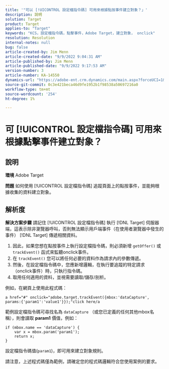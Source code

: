 ```yaml
---
title: '"可以 [!UICONTROL 設定檔指令碼] 可用來根據點按事件建立對象？」'
description: 說明
solution: Target
product: Target
applies-to: "Target"
keywords: "KCS，設定檔指令碼，點擊事件，Adobe Target，建立對象， onclick"
resolution: Resolution
internal-notes: null
bug: false
article-created-by: Jim Menn
article-created-date: "9/9/2022 9:04:31 AM"
article-published-by: Jim Menn
article-published-date: "9/9/2022 9:17:53 AM"
version-number: 3
article-number: KA-14550
dynamics-url: "https://adobe-ent.crm.dynamics.com/main.aspx?forceUCI=1&pagetype=entityrecord&etn=knowledgearticle&id=c324ea64-1e30-ed11-9db1-0022480866ad"
source-git-commit: 0c3e421beca46d9fe1952b1f98538a50697216a0
workflow-type: tm+mt
source-wordcount: '254'
ht-degree: 1%

---
```


# 可 [!UICONTROL 設定檔指令碼] 可用來根據點擊事件建立對象？

## 說明


<b>環境</b>
Adobe Target

<b>問題</b>
如何使用 [!UICONTROL 設定檔指令碼] 追蹤頁面上的點按事件，並能夠根據收集的資料建立對象。


## 解析度


<b>解決方案步驟</b>
請記住 [!UICONTROL 設定檔指令碼] 執行 [!DNL Target] 伺服器端，這表示除非瀏覽器呼叫，否則無法顯示用戶端事件（在使用者瀏覽器中發生的事件） [!DNL Target] 傳遞相關資料。

1. 因此，如果您想在點按事件上執行設定檔指令碼，則必須新增 `getOffer()` 或 `trackEvent()` 函式來監聽onclick事件。
2. 在 `trackEvent()` 您可以將任何必要的資料作為請求內的參數傳遞。
3. 然後，在設定檔指令碼中，您應新增邏輯，在執行要追蹤的特定請求（onclick事件）時，只執行指令碼。
4. 取用任何適用的資料，並視需要讀取/儲存/剖析。


例如，在網頁上使用此程式碼：

`a href="#" onclick="adobe.target.trackEvent({mbox:'dataCapture', params:{'param1':'value1'}});"click here/a`

範例設定檔指令碼可尋找名為 `dataCapture` （或您已定義的任何其他mbox名稱），則會讀取 <b>param1</b> 價值，例如：


```
if (mbox.name == 'dataCapture') {
    var x = mbox.param('param1'); 
    return x; 
}
```

設定檔指令碼值(`param1`)，即可用來建立對象規則。

請注意，上述程式碼僅為範例，請確定您的程式碼邏輯符合您使用案例的要求。
